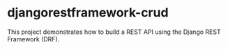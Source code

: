 # djangorestframework-crud
This project demonstrates how to build a REST API using the Django REST Framework (DRF).
